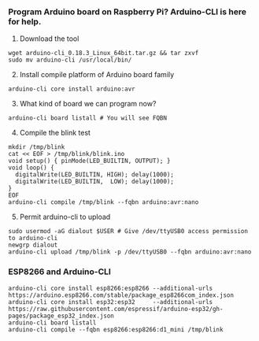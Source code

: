 ### Program Arduino board on Raspberry Pi? Arduino-CLI is here for help. <a name="Arduino-CLI"></a>
1. Download the tool
```
wget arduino-cli_0.18.3_Linux_64bit.tar.gz && tar zxvf 
sudo mv arduino-cli /usr/local/bin/
```
2. Install compile platform of Arduino board family
```
arduino-cli core install arduino:avr
```
3. What kind of board we can program now?
```
arduino-cli board listall # You will see FQBN
```
4. Compile the blink test
```
mkdir /tmp/blink
cat << EOF > /tmp/blink/blink.ino
void setup() { pinMode(LED_BUILTIN, OUTPUT); }
void loop() {
  digitalWrite(LED_BUILTIN, HIGH); delay(1000);  
  digitalWrite(LED_BUILTIN,  LOW); delay(1000);  
}
EOF
arduino-cli compile /tmp/blink --fqbn arduino:avr:nano 
```
5. Permit arduino-cli to upload
```
sudo usermod -aG dialout $USER # Give /dev/ttyUSB0 access permission to arduino-cli 
newgrp dialout
arduino-cli upload /tmp/blink -p /dev/ttyUSB0 --fqbn arduino:avr:nano 
```
### ESP8266 and Arduino-CLI <a name="ESP-CLI"></a>
```  
arduino-cli core install esp8266:esp8266 --additional-urls https://arduino.esp8266.com/stable/package_esp8266com_index.json 
arduino-cli core install esp32:esp32     --additional-urls https://raw.githubusercontent.com/espressif/arduino-esp32/gh-pages/package_esp32_index.json
arduino-cli board listall 
arduino-cli compile --fqbn esp8266:esp8266:d1_mini /tmp/blink 
```
